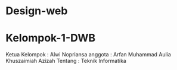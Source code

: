 # Design-web
# Kelompok-1-DWB
Ketua Kelompok : Alwi Nopriansa
anggota : Arfan
          Muhammad Aulia
          Khuszaimiah Azizah
 Tentang : Teknik Informatika
